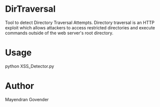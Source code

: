 # DirTraversal

Tool to detect Directory Traversal Attempts. Directory traversal is an HTTP exploit which allows attackers to access restricted directories and execute commands outside of the web server's root directory.

# Usage

python XSS_Detector.py

# Author

Mayendran Govender

